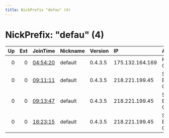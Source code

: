 ```yaml
---
title: NickPrefix "defau" (4)
---
```


# NickPrefix: "defau" (4)

|   Up |   Ext | JoinTime                                                                                            | Nickname   | Version   | IP              | AS                               | CC   |   ORp |   Dirp | OS      | Contact   |   eFamMembers |
|-----:|------:|:----------------------------------------------------------------------------------------------------|:-----------|:----------|:----------------|:---------------------------------|:-----|------:|-------:|:--------|:----------|--------------:|
|    0 |     0 | [04:54:20](https://metrics.torproject.org/rs.html#details/33195C76AA4289EB7D621537E1D0ED2FBBA0AB34) | default    | 0.4.3.5   | 175.132.164.169 | KDDI CORPORATION                 | jp   |   443 |   9030 | Windows | None      |             1 |
|    0 |     0 | [09:11:11](https://metrics.torproject.org/rs.html#details/4A3F10D42CDACA84C99C4245CFEBD3C0049649F6) | default    | 0.4.3.5   | 218.221.199.45  | So-net Entertainment Corporation | jp   | 42175 |      0 | Windows | None      |             1 |
|    0 |     0 | [09:13:47](https://metrics.torproject.org/rs.html#details/837DBE3A76E6EDCC2195E989B1C8DFFF1A85DF36) | default    | 0.4.3.5   | 218.221.199.45  | So-net Entertainment Corporation | jp   | 42175 |      0 | Windows | None      |             1 |
|    0 |     0 | [18:23:15](https://metrics.torproject.org/rs.html#details/208AB483AD4E162D600CA47EEFF0F23528380039) | default    | 0.4.3.5   | 218.221.199.45  | So-net Entertainment Corporation | jp   | 42175 |      0 | Windows | None      |             1 |
